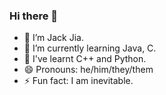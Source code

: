 ### Hi there 👋

- 🔭 I’m Jack Jia.
- 🌱 I’m currently learning Java, C.
- 👯 I've learnt C++ and Python.
- 😄 Pronouns: he/him/they/them
- ⚡ Fun fact: I am inevitable.
